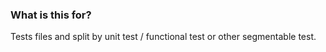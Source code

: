 ### What is this for?
Tests files and split by unit test / functional test or other segmentable test. 